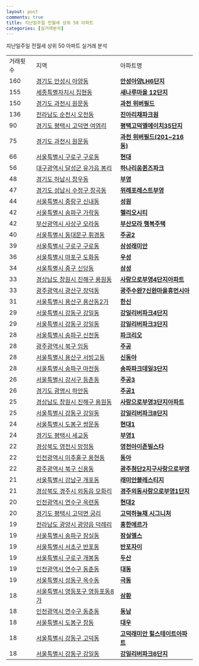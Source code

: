 ```yaml
---
layout: post
comments: true
title: 지난일주일 전월세 상위 50 아파트
categories: [실거래분석]
---
```


지난일주일 전월세 상위 50 아파트 실거래 분석

<table>
  <tr>
    <td>거래횟수</td>
    <td>지역</td>
    <td>아파트명</td>
  </tr>

  <tr>
    <td>160</td>
    <td><a href="/실거래가/2021/06/01/41550.html">경기도 안성시 아양동</a></td>
    <td colspan="4" style="font-weight: bold;"><a href="https://search.naver.com/search.naver?query=아양동 안성아양LH6단지">안성아양LH6단지</a></td>
  </tr>

  <tr>
    <td>155</td>
    <td><a href="/실거래가/2021/06/01/36110.html">세종특별자치시 집현동</a></td>
    <td colspan="4" style="font-weight: bold;"><a href="https://search.naver.com/search.naver?query=집현동 새나루마을 12단지">새나루마을 12단지</a></td>
  </tr>

  <tr>
    <td>150</td>
    <td><a href="/실거래가/2021/06/01/41290.html">경기도 과천시 원문동</a></td>
    <td colspan="4" style="font-weight: bold;"><a href="https://search.naver.com/search.naver?query=원문동 과천 위버필드">과천 위버필드</a></td>
  </tr>

  <tr>
    <td>136</td>
    <td><a href="/실거래가/2021/06/01/46150.html">전라남도 순천시 오천동</a></td>
    <td colspan="4" style="font-weight: bold;"><a href="https://search.naver.com/search.naver?query=오천동 진아리채파크원">진아리채파크원</a></td>
  </tr>

  <tr>
    <td>90</td>
    <td><a href="/실거래가/2021/06/01/41220.html">경기도 평택시 고덕면 여염리</a></td>
    <td colspan="4" style="font-weight: bold;"><a href="https://search.naver.com/search.naver?query=고덕면 여염리 평택고덕엘에이치35단지">평택고덕엘에이치35단지</a></td>
  </tr>

  <tr>
    <td>75</td>
    <td><a href="/실거래가/2021/06/01/41290.html">경기도 과천시 원문동</a></td>
    <td colspan="4" style="font-weight: bold;"><a href="https://search.naver.com/search.naver?query=원문동 과천 위버필드(201~216동)">과천 위버필드(201~216동)</a></td>
  </tr>

  <tr>
    <td>66</td>
    <td><a href="/실거래가/2021/06/01/11530.html">서울특별시 구로구 구로동</a></td>
    <td colspan="4" style="font-weight: bold;"><a href="https://search.naver.com/search.naver?query=구로동 현대">현대</a></td>
  </tr>

  <tr>
    <td>56</td>
    <td><a href="/실거래가/2021/06/01/27710.html">대구광역시 달성군 유가읍 봉리</a></td>
    <td colspan="4" style="font-weight: bold;"><a href="https://search.naver.com/search.naver?query=유가읍 봉리 하나리움퀸즈파크">하나리움퀸즈파크</a></td>
  </tr>

  <tr>
    <td>48</td>
    <td><a href="/실거래가/2021/06/01/41450.html">경기도 하남시 창우동</a></td>
    <td colspan="4" style="font-weight: bold;"><a href="https://search.naver.com/search.naver?query=창우동 부영">부영</a></td>
  </tr>

  <tr>
    <td>47</td>
    <td><a href="/실거래가/2021/06/01/41131.html">경기도 성남시 수정구 창곡동</a></td>
    <td colspan="4" style="font-weight: bold;"><a href="https://search.naver.com/search.naver?query=창곡동 위례포레스트부영">위례포레스트부영</a></td>
  </tr>

  <tr>
    <td>44</td>
    <td><a href="/실거래가/2021/06/01/11260.html">서울특별시 중랑구 신내동</a></td>
    <td colspan="4" style="font-weight: bold;"><a href="https://search.naver.com/search.naver?query=신내동 성원">성원</a></td>
  </tr>

  <tr>
    <td>42</td>
    <td><a href="/실거래가/2021/06/01/11710.html">서울특별시 송파구 가락동</a></td>
    <td colspan="4" style="font-weight: bold;"><a href="https://search.naver.com/search.naver?query=가락동 헬리오시티">헬리오시티</a></td>
  </tr>

  <tr>
    <td>42</td>
    <td><a href="/실거래가/2021/06/01/26530.html">부산광역시 사상구 모라동</a></td>
    <td colspan="4" style="font-weight: bold;"><a href="https://search.naver.com/search.naver?query=모라동 부산모라 행복주택">부산모라 행복주택</a></td>
  </tr>

  <tr>
    <td>40</td>
    <td><a href="/실거래가/2021/06/01/11230.html">서울특별시 동대문구 휘경동</a></td>
    <td colspan="4" style="font-weight: bold;"><a href="https://search.naver.com/search.naver?query=휘경동 주공2">주공2</a></td>
  </tr>

  <tr>
    <td>39</td>
    <td><a href="/실거래가/2021/06/01/11530.html">서울특별시 구로구 구로동</a></td>
    <td colspan="4" style="font-weight: bold;"><a href="https://search.naver.com/search.naver?query=구로동 삼성래미안">삼성래미안</a></td>
  </tr>

  <tr>
    <td>36</td>
    <td><a href="/실거래가/2021/06/01/11440.html">서울특별시 마포구 도화동</a></td>
    <td colspan="4" style="font-weight: bold;"><a href="https://search.naver.com/search.naver?query=도화동 우성">우성</a></td>
  </tr>

  <tr>
    <td>34</td>
    <td><a href="/실거래가/2021/06/01/11140.html">서울특별시 중구 신당동</a></td>
    <td colspan="4" style="font-weight: bold;"><a href="https://search.naver.com/search.naver?query=신당동 삼성">삼성</a></td>
  </tr>

  <tr>
    <td>33</td>
    <td><a href="/실거래가/2021/06/01/48129.html">경상남도 창원시 진해구 용원동</a></td>
    <td colspan="4" style="font-weight: bold;"><a href="https://search.naver.com/search.naver?query=용원동 사랑으로부영4단지아파트">사랑으로부영4단지아파트</a></td>
  </tr>

  <tr>
    <td>33</td>
    <td><a href="/실거래가/2021/06/01/29200.html">광주광역시 광산구 장덕동</a></td>
    <td colspan="4" style="font-weight: bold;"><a href="https://search.naver.com/search.naver?query=장덕동 광주수완7신완마을휴먼시아">광주수완7신완마을휴먼시아</a></td>
  </tr>

  <tr>
    <td>31</td>
    <td><a href="/실거래가/2021/06/01/11170.html">서울특별시 용산구 용산동2가</a></td>
    <td colspan="4" style="font-weight: bold;"><a href="https://search.naver.com/search.naver?query=용산동2가 한신">한신</a></td>
  </tr>

  <tr>
    <td>29</td>
    <td><a href="/실거래가/2021/06/01/11740.html">서울특별시 강동구 강일동</a></td>
    <td colspan="4" style="font-weight: bold;"><a href="https://search.naver.com/search.naver?query=강일동 강일리버파크4단지">강일리버파크4단지</a></td>
  </tr>

  <tr>
    <td>29</td>
    <td><a href="/실거래가/2021/06/01/11740.html">서울특별시 강동구 강일동</a></td>
    <td colspan="4" style="font-weight: bold;"><a href="https://search.naver.com/search.naver?query=강일동 강일리버파크3단지">강일리버파크3단지</a></td>
  </tr>

  <tr>
    <td>28</td>
    <td><a href="/실거래가/2021/06/01/11710.html">서울특별시 송파구 신천동</a></td>
    <td colspan="4" style="font-weight: bold;"><a href="https://search.naver.com/search.naver?query=신천동 파크리오">파크리오</a></td>
  </tr>

  <tr>
    <td>28</td>
    <td><a href="/실거래가/2021/06/01/29170.html">광주광역시 북구 임동</a></td>
    <td colspan="4" style="font-weight: bold;"><a href="https://search.naver.com/search.naver?query=임동 주공">주공</a></td>
  </tr>

  <tr>
    <td>28</td>
    <td><a href="/실거래가/2021/06/01/11170.html">서울특별시 용산구 서빙고동</a></td>
    <td colspan="4" style="font-weight: bold;"><a href="https://search.naver.com/search.naver?query=서빙고동 신동아">신동아</a></td>
  </tr>

  <tr>
    <td>28</td>
    <td><a href="/실거래가/2021/06/01/11710.html">서울특별시 송파구 마천동</a></td>
    <td colspan="4" style="font-weight: bold;"><a href="https://search.naver.com/search.naver?query=마천동 송파파크데일3단지">송파파크데일3단지</a></td>
  </tr>

  <tr>
    <td>26</td>
    <td><a href="/실거래가/2021/06/01/11500.html">서울특별시 강서구 등촌동</a></td>
    <td colspan="4" style="font-weight: bold;"><a href="https://search.naver.com/search.naver?query=등촌동 주공3">주공3</a></td>
  </tr>

  <tr>
    <td>26</td>
    <td><a href="/실거래가/2021/06/01/41210.html">경기도 광명시 하안동</a></td>
    <td colspan="4" style="font-weight: bold;"><a href="https://search.naver.com/search.naver?query=하안동 주공1">주공1</a></td>
  </tr>

  <tr>
    <td>25</td>
    <td><a href="/실거래가/2021/06/01/48129.html">경상남도 창원시 진해구 용원동</a></td>
    <td colspan="4" style="font-weight: bold;"><a href="https://search.naver.com/search.naver?query=용원동 사랑으로부영3단지아파트">사랑으로부영3단지아파트</a></td>
  </tr>

  <tr>
    <td>25</td>
    <td><a href="/실거래가/2021/06/01/11740.html">서울특별시 강동구 강일동</a></td>
    <td colspan="4" style="font-weight: bold;"><a href="https://search.naver.com/search.naver?query=강일동 강일리버파크8단지">강일리버파크8단지</a></td>
  </tr>

  <tr>
    <td>24</td>
    <td><a href="/실거래가/2021/06/01/11320.html">서울특별시 도봉구 쌍문동</a></td>
    <td colspan="4" style="font-weight: bold;"><a href="https://search.naver.com/search.naver?query=쌍문동 현대1">현대1</a></td>
  </tr>

  <tr>
    <td>24</td>
    <td><a href="/실거래가/2021/06/01/41220.html">경기도 평택시 세교동</a></td>
    <td colspan="4" style="font-weight: bold;"><a href="https://search.naver.com/search.naver?query=세교동 부영1">부영1</a></td>
  </tr>

  <tr>
    <td>22</td>
    <td><a href="/실거래가/2021/06/01/47230.html">경상북도 영천시 망정동</a></td>
    <td colspan="4" style="font-weight: bold;"><a href="https://search.naver.com/search.naver?query=망정동 영천아이존빌스타">영천아이존빌스타</a></td>
  </tr>

  <tr>
    <td>22</td>
    <td><a href="/실거래가/2021/06/01/28177.html">인천광역시 미추홀구 용현동</a></td>
    <td colspan="4" style="font-weight: bold;"><a href="https://search.naver.com/search.naver?query=용현동 동아">동아</a></td>
  </tr>

  <tr>
    <td>22</td>
    <td><a href="/실거래가/2021/06/01/29170.html">광주광역시 북구 신용동</a></td>
    <td colspan="4" style="font-weight: bold;"><a href="https://search.naver.com/search.naver?query=신용동 광주첨단2지구사랑으로부영">광주첨단2지구사랑으로부영</a></td>
  </tr>

  <tr>
    <td>21</td>
    <td><a href="/실거래가/2021/06/01/11680.html">서울특별시 강남구 개포동</a></td>
    <td colspan="4" style="font-weight: bold;"><a href="https://search.naver.com/search.naver?query=개포동 래미안블레스티지">래미안블레스티지</a></td>
  </tr>

  <tr>
    <td>21</td>
    <td><a href="/실거래가/2021/06/01/47130.html">경상북도 경주시 외동읍 모화리</a></td>
    <td colspan="4" style="font-weight: bold;"><a href="https://search.naver.com/search.naver?query=외동읍 모화리 경주외동사랑으로부영1단지">경주외동사랑으로부영1단지</a></td>
  </tr>

  <tr>
    <td>20</td>
    <td><a href="/실거래가/2021/06/01/28185.html">인천광역시 연수구 옥련동</a></td>
    <td colspan="4" style="font-weight: bold;"><a href="https://search.naver.com/search.naver?query=옥련동 현대2">현대2</a></td>
  </tr>

  <tr>
    <td>20</td>
    <td><a href="/실거래가/2021/06/01/41220.html">경기도 평택시 고덕면 궁리</a></td>
    <td colspan="4" style="font-weight: bold;"><a href="https://search.naver.com/search.naver?query=고덕면 궁리 고덕하늘채 시그니처">고덕하늘채 시그니처</a></td>
  </tr>

  <tr>
    <td>19</td>
    <td><a href="/실거래가/2021/06/01/46230.html">전라남도 광양시 광양읍 덕례리</a></td>
    <td colspan="4" style="font-weight: bold;"><a href="https://search.naver.com/search.naver?query=광양읍 덕례리 흥한에르가">흥한에르가</a></td>
  </tr>

  <tr>
    <td>19</td>
    <td><a href="/실거래가/2021/06/01/11710.html">서울특별시 송파구 잠실동</a></td>
    <td colspan="4" style="font-weight: bold;"><a href="https://search.naver.com/search.naver?query=잠실동 잠실엘스">잠실엘스</a></td>
  </tr>

  <tr>
    <td>19</td>
    <td><a href="/실거래가/2021/06/01/11650.html">서울특별시 서초구 반포동</a></td>
    <td colspan="4" style="font-weight: bold;"><a href="https://search.naver.com/search.naver?query=반포동 반포자이">반포자이</a></td>
  </tr>

  <tr>
    <td>19</td>
    <td><a href="/실거래가/2021/06/01/11530.html">서울특별시 구로구 개봉동</a></td>
    <td colspan="4" style="font-weight: bold;"><a href="https://search.naver.com/search.naver?query=개봉동 두산">두산</a></td>
  </tr>

  <tr>
    <td>19</td>
    <td><a href="/실거래가/2021/06/01/28185.html">인천광역시 연수구 동춘동</a></td>
    <td colspan="4" style="font-weight: bold;"><a href="https://search.naver.com/search.naver?query=동춘동 대동">대동</a></td>
  </tr>

  <tr>
    <td>19</td>
    <td><a href="/실거래가/2021/06/01/11200.html">서울특별시 성동구 옥수동</a></td>
    <td colspan="4" style="font-weight: bold;"><a href="https://search.naver.com/search.naver?query=옥수동 극동">극동</a></td>
  </tr>

  <tr>
    <td>18</td>
    <td><a href="/실거래가/2021/06/01/11560.html">서울특별시 영등포구 영등포동8가</a></td>
    <td colspan="4" style="font-weight: bold;"><a href="https://search.naver.com/search.naver?query=영등포동8가 삼환">삼환</a></td>
  </tr>

  <tr>
    <td>18</td>
    <td><a href="/실거래가/2021/06/01/28185.html">인천광역시 연수구 동춘동</a></td>
    <td colspan="4" style="font-weight: bold;"><a href="https://search.naver.com/search.naver?query=동춘동 동남">동남</a></td>
  </tr>

  <tr>
    <td>18</td>
    <td><a href="/실거래가/2021/06/01/11320.html">서울특별시 도봉구 창동</a></td>
    <td colspan="4" style="font-weight: bold;"><a href="https://search.naver.com/search.naver?query=창동 대우">대우</a></td>
  </tr>

  <tr>
    <td>18</td>
    <td><a href="/실거래가/2021/06/01/11740.html">서울특별시 강동구 고덕동</a></td>
    <td colspan="4" style="font-weight: bold;"><a href="https://search.naver.com/search.naver?query=고덕동 고덕래미안 힐스테이트아파트">고덕래미안 힐스테이트아파트</a></td>
  </tr>

  <tr>
    <td>18</td>
    <td><a href="/실거래가/2021/06/01/11740.html">서울특별시 강동구 강일동</a></td>
    <td colspan="4" style="font-weight: bold;"><a href="https://search.naver.com/search.naver?query=강일동 강일리버파크6단지">강일리버파크6단지</a></td>
  </tr>

</table>
